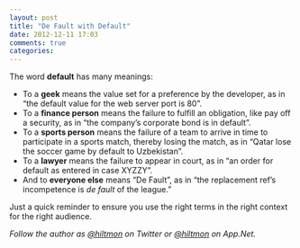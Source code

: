 ```yaml
---
layout: post
title: "De Fault with Default"
date: 2012-12-11 17:03
comments: true
categories: 
---
```


The word **default** has many meanings:

* To a **geek** means the value set for a preference by the developer, as in “the default value for the web server port is 80”.
* To a **finance person** means the failure to fulfill an obligation, like pay off a security, as in “the company’s corporate bond is in default”.
* To a **sports person** means the failure of a team to arrive in time to participate in a sports match, thereby losing the match, as in “Qatar lose the soccer game by default to Uzbekistan”.
* To a **lawyer** means the failure to appear in court, as in “an order for default as entered in case XYZZY”.
* And to **everyone else** means “De Fault”, as in “the replacement ref’s incompetence is *de fault* of the league.”

Just a quick reminder to ensure you use the right terms in the right context for the right audience.

*Follow the author as [@hiltmon](http://https://twitter.com/hiltmon) on Twitter or [@hiltmon](http://alpha.app.net/hiltmon) on App.Net.*